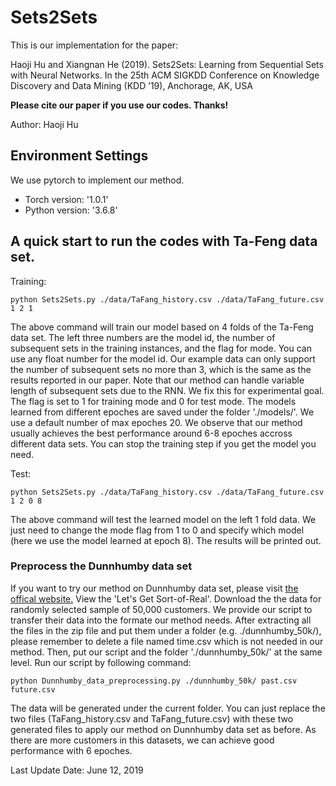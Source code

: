 # Sets2Sets

This is our implementation for the paper: 

Haoji Hu and Xiangnan He (2019). Sets2Sets: Learning from Sequential Sets with Neural Networks. In the 25th ACM SIGKDD Conference on Knowledge Discovery and Data Mining (KDD ’19), Anchorage, AK, USA

**Please cite our paper if you use our codes. Thanks!** 

Author: Haoji Hu

## Environment Settings
We use pytorch to implement our method. 
- Torch version:  '1.0.1'
- Python version: '3.6.8'

## A quick start to run the codes with Ta-Feng data set.

Training:
```
python Sets2Sets.py ./data/TaFang_history.csv ./data/TaFang_future.csv 1 2 1 
```
The above command will train our model based on 4 folds of the Ta-Feng data set. The left three numbers are the model id, the number of subsequent sets in the training instances, and the flag for mode. You can use any float number for the model id. Our example data can only support the number of subsequent sets no more than 3, which is the same as the results reported in our paper. Note that our method can handle variable length of subsequent sets due to the RNN. We fix this for experimental goal. The flag is set to 1 for training mode and 0 for test mode. The models learned from different epoches are saved under the folder './models/'. We use a default number of max epoches 20. We observe that our method usually achieves the best performance around 6-8 epoches accross different data sets. You can stop the training step if you get the model you need. 

Test:
```
python Sets2Sets.py ./data/TaFang_history.csv ./data/TaFang_future.csv 1 2 0 8 
```
The above command will test the learned model on the left 1 fold data. We just need to change the mode flag from 1 to 0 and specify  which model (here we use the model learned at epoch 8). The results will be printed out. 



### Preprocess the Dunnhumby data set

If you want to try our method on Dunnhumby data set, please visit [the offical website.](https://www.dunnhumby.com/careers/engineering/sourcefiles) View the 'Let's Get Sort-of-Real'. Download the the data for randomly selected sample of 50,000 customers. We provide our script to transfer their data into the formate our method needs. After extracting all the files in the zip file and put them under a folder (e.g. ./dunnhumby_50k/), please remember to delete a file named time.csv which is not needed in our method. Then, put our script and the folder './dunnhumby_50k/' at the same level. Run our script by following command:
```
python Dunnhumby_data_preprocessing.py ./dunnhumby_50k/ past.csv future.csv
```
The data will be generated under the current folder. You can just replace the two files (TaFang_history.csv and TaFang_future.csv) with these two generated files to apply our method on Dunnhumby data set as before. As there are more customers in this datasets, we can achieve good performance with 6 epoches.


Last Update Date: June 12, 2019
